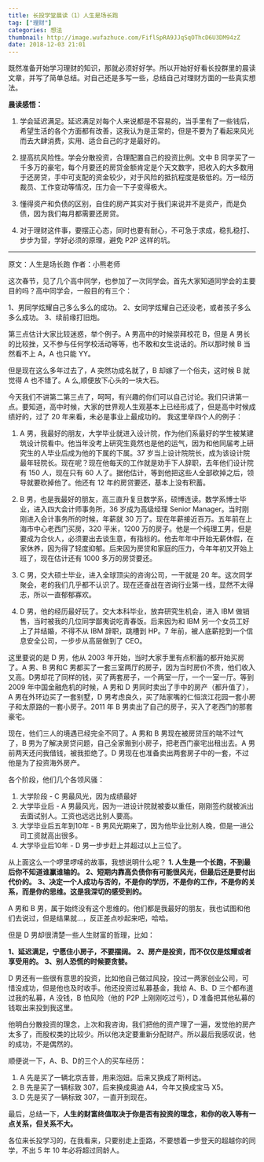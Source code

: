 ```yaml
---
title: 长投学堂晨读（1）人生是场长跑
tag: ["理财"]
categories: 想法
thumbnail: http://image.wufazhuce.com/FiflSpRA9JJqSqOThcD6U3DM94zZ
date: 2018-12-03 21:01
---
```


既然准备开始学习理财的知识，那就必须好好学。所以开始好好看长投群里的晨读文章，并写了简单总结。对自己还是多写一些，总结自己对理财方面的一些真实想法。

**晨读感悟：**

1.  学会延迟满足。延迟满足对每个人来说都是不容易的，当手里有了一些钱后，希望生活的各个方面都有改善，这我认为是正常的，但是不要为了看起来风光而去大肆消费，实用、适合自己的才是最好的。

2. 提高抗风险性。学会分散投资，合理配置自己的投资比例。文中 B 同学买了一千多万的豪宅，每个月要还的房贷金额肯定是个天文数字，把收入的大多数用于还房贷，手中可支配的资金较少，对于风险的抵抗程度是极低的。万一经历裁员、工作变动等情况，压力会一下子变得极大。

3. 懂得资产和负债的区别，自住的房产其实对于我们来说并不是资产，而是负债，因为我们每月都需要还房贷。

4. 对于理财这件事，要摆正心态，同时也要有耐心，不可急于求成，稳扎稳打、步步为营，学好必须的原理，避免 P2P 这样的坑。

---

原文：人生是场长跑
作者：小熊老师

这次春节，见了几个高中同学，也参加了一次同学会。首先大家知道同学会的主要目的吗？高中同学会，一般目的有三个：

1、男同学炫耀自己多么多么的成功。
2、女同学炫耀自己还没老，或者孩子多么多么成功。
3、续前缘打旧炮。

第三点估计大家比较迷惑，举个例子。A 男高中的时候崇拜校花 B，但是 A 男长的比较挫，又不参与任何学校活动等等，也不敢和女生说话的。所以那时候 B 当然看不上 A，A 也只能 YY。

但是现在这么多年过去了，A 突然功成名就了，B 却嫁了一个俗夫，这时候 B 就觉得 A 也不错了。A 么,顺便放下心头的一块大石。 

今天我们不讲第二第三点了，呵呵，有兴趣的你们可以自己讨论。我们只讲第一点。要知道，高中时候，大家的世界观人生观基本上已经形成了，但是高中时候成绩好的，过了 20 年来看，未必是事业上最成功的。
我这里举四个人的例子：

1. A 男，我最好的朋友，大学毕业就进入设计院，作为他们系最好的学生被某建筑设计院看中。他当年没考上研究生竟然也是他的运气，因为和他同届考上研究生的人毕业后成为他的下属的下属。37 岁当上设计院院长，成为该设计院最年轻院长。现在呢？现在他每天的工作就是劝手下人辞职，去年他们设计院有 150 人，现在只有 60 人了。据他估计，等到他把这些人全部砍掉之后，领导就要砍掉他了。他还有 12 年的房贷要还，基本上没有积蓄。

2. B 男，也是我最好的朋友，高三直升复旦数学系，硕博连读。数学系博士毕业，进入四大会计师事务所，36 岁成为高级经理 Senior Manager。当时刚刚进入会计事务所的时候，年薪就 30 万了。现在年薪接近百万。五年前在上海市中心老西门买房，320 平米，1200 万的房子。他是一个纯理工男，但是要成为合伙人，必须要出去谈生意，有指标的。他去年年中开始无薪休假，在家休养，因为得了轻度抑郁。后来因为房贷和家庭的压力，今年年初又开始上班了，现在估计还有 1000 多万的房贷要还。

3. C 男，交大硕士毕业，进入全球顶尖的咨询公司，一干就是 20 年。这次同学聚会，老的我们几乎都不认识了。现在还奋战在咨询行业第一线，显然不太得志，所以一直郁郁寡欢。

4. D 男，他的经历最好玩了。交大本科毕业，放弃研究生机会，进入 IBM 做销售，当时被我的几位同学鄙夷说吃青春饭。后来因为和 IBM 另一个女员工好上了并结婚，不得不从 IBM 辞职，跳槽到 HP。7 年前，被人底薪挖到一个信息安全公司，一步步从高层做到了 CEO。

这里要说的是 D 男，他从 2003 年开始，当时大家手里有点积蓄的都开始买房了。A 男、B 男和C 男都买了一套三室两厅的房子，因为当时房价不贵，他们收入又高。D男却花了同样的钱，买了两套房子，一个两室一厅，一个一室一厅。等到 2009 年中国金融危机的时候，A 男和 D 男同时卖出了手中的房产（都升值了），A 男在外环边买了一套别墅，D 男考虑良久，买了陆家嘴的仁恒滨江花园一套小房子和太原路的一套小房子。2011 年 B 男卖出了自己的房子，买入了老西门的那套豪宅。

现在，他们三人的境遇已经完全不同了。A 男和 B 男现在被房贷压的喘不过气了，B 男为了解决房贷问题，自己全家搬到小房子，把老西门豪宅出租出去。A 男前两天还问我借钱，被我拒绝了。D 男现在也准备卖出两套房子中的一套，不过他是为了投资海外房产。


各个阶段，他们几个各领风骚：
1. 大学阶段 - C 男最风光，因为成绩最好
2. 大学毕业后 - A 男最风光，因为一进设计院就被委以重任，刚刚签约就被派出去面试别人。工资也远远比别人要高。
3. 大学毕业后五年到10年 - B 男风光期来了，因为他毕业比别人晚，但是一进公司工资就高出很多。
4. 大学毕业后10年 - D 男一步步赶上并超过以上三位了。

从上面这么一个啰里啰嗦的故事，我想说明什么呢？
**1. 人生是一个长跑，不到最后你不知道谁赢谁输的。**
**2、短期内靠高负债你有可能很风光，但最后还是要付出代价的。**
**3、决定一个人成功与否的，不是你的学历，不是你的工作，不是你的关系，而是你的思维。这是我深切的感受到的。**

A 男和 B 男，属于始终没有这个思维的。他们都是我最好的朋友，我也试图和他们去说过，但是结果就...，反正差点吵起来吧，哈哈。

但是 D 男却很清楚一些人生财富的哲理，比如：

**1、延迟满足，宁愿住小房子，不要摆阔。**
**2、房产是投资，而不仅仅是炫耀或者享受用的。**
**3、别人恐慌的时候要贪婪。**

D 男还有一些很有意思的投资，比如他自己做过风投，投过一两家创业公司，可惜没成功，但是他也及时收手。他还投资过私募基金，我给 A、B、D 三个都布道过我的私募，A 没钱，B 怕风险（他的 P2P 上刚刚吃过亏），D 准备把其他私募的钱取出来投到我这里。

他明白分散投资的理念，上次和我咨询，我们把他的资产理了一遍，发觉他的房产太多了，而股权类的比较少。所以他决定要重新分配财产。所以最后我感叹说，他的成功，不是偶然的。

顺便说一下，A、B、D的三个人的买车经历：

1. A 先是买了一辆北京吉普，用来泡妞。后来又换成了斯柯达。
2. B 先是买了一辆标致 307，后来换成奥迪 A4，今年又换成宝马 X5。
3. D 先是买了一辆标致 307，一直开到现在。

最后，总结一下，**人生的财富终值取决于你是否有投资的理念，和你的收入等有一点关系，但关系不大。**

各位来长投学习的，在我看来，只要别走上歪路，不要想着一步登天的超越你的同学，不出 5 年 10 年必将超过同龄人。





